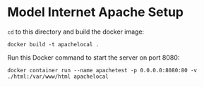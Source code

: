 # Model Internet Apache Setup

`cd` to this directory and build the docker image:

    docker build -t apachelocal .

Run this Docker command to start the server on port 8080:

    docker container run --name apachetest -p 0.0.0.0:8080:80 -v ./html:/var/www/html apachelocal




